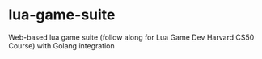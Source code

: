 # lua-game-suite
Web-based lua game suite (follow along for Lua Game Dev Harvard CS50 Course) with Golang integration
